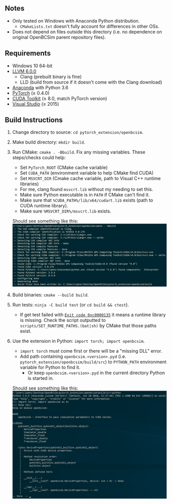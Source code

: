 ## Notes
- Only tested on Windows with Anaconda Python distribution.
  - `CMakeLists.txt` doesn't fully account for differences in other OSs.
- Does not depend on files outside this directory (i.e. no dependence on original OpenBCSim parent repository files).

## Requirements
- Windows 10 64-bit
- [LLVM 6.0.0](http://releases.llvm.org/download.html)
  - Clang (prebuilt binary is fine)
  - LLD (build from source if it doesn't come with the Clang download)
- [Anaconda](https://www.anaconda.com/download/) with Python 3.6
- [PyTorch](https://pytorch.org/) (≥ 0.4.0)
- [CUDA Toolkit](https://developer.nvidia.com/cuda-downloads) (≥ 8.0, match PyTorch version)
- [Visual Studio](https://visualstudio.microsoft.com/downloads/) (≥ 2015)

## Build Instructions
1. Change directory to source: `cd pytorch_extension/openbcsim`.
2. Make build directory: `mkdir build`.
3. Run CMake: `cmake . -Bbuild`. Fix any missing variables. These steps/checks could help:
   - Set `PyTorch_ROOT` (CMake cache variable)
   - Set `CUDA_PATH` (environment variable to help CMake find CUDA)
   - Set `MSVCRT_DIR` (Cmake cache variable, path to Visual C++ runtime libraries)
    - For me, clang found `msvcrt.lib` without my needing to set this.
   - Make sure Python executable is in `PATH` if CMake can't find it.
   - Make sure that `%CUDA_PATH%/lib/x64/cudart.lib` exists (path to CUDA runtime library).
   - Make sure `%MSVCRT_DIR%/msvcrt.lib` exists.

   Should see something like this:
   ![cmake.png](misc/cmake.png)
4. Build binaries: `cmake --build build`.
5. Run tests: `ninja -C build test` (or `cd build && ctest`).
   - If get test failed with [`Exit code 0xc0000135`](https://answers.microsoft.com/en-us/windows/forum/all/error-code-0xc0000135/2f20f9c4-594e-4464-9862-69926be45218?auth=1) it means a runtime library is missing.
   Check the script outputted to `scripts/SET_RUNTIME_PATHS.(bat|sh)` by CMake that those paths exist.
6. Use the extension in Python: `import torch; import openbcsim`.
   - `import torch` must come first or there will be a "missing DLL" error.
   - Add path containing `openbcsim.<version>.pyd` (i.e. `pytorch_extension/openbcsim/build/src`) to `PYTHON_PATH` environment variable for Python to find it.
     - Or keep `openbcsim.<version>.pyd` in the current directory Python is started in.

   Should see something like this:
   ![openbcsim.png](misc/openbcsim.png)